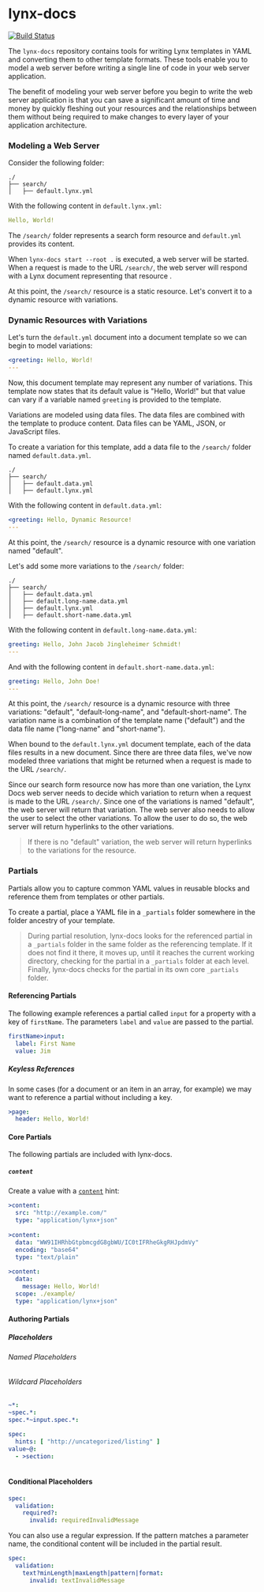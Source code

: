 # lynx-docs

[![Build Status](https://travis-ci.org/lynx-json/lynx-docs.svg?branch=master)](https://travis-ci.org/lynx-json/lynx-docs)

The `lynx-docs` repository contains tools for writing Lynx templates in YAML and converting them to other template formats. These tools enable you to model a web server before writing a single line of code in your web server application.

The benefit of modeling your web server before you begin to write the web server application is that you can save a significant amount of time and money by quickly fleshing out your resources and the relationships between them without being required to make changes to every layer of your application architecture.

### Modeling a Web Server

Consider the following folder:

```
./
├── search/
│   ├── default.lynx.yml
```

With the following content in `default.lynx.yml`:
  
```YAML
Hello, World!
```
  
The `/search/` folder represents a search form resource and `default.yml` provides its content.

When `lynx-docs start --root .` is executed, a web server will be started. When a request is made to the URL `/search/`, the web server will respond with a Lynx document representing that resource .

At this point, the `/search/` resource is a static resource. Let's convert it to a dynamic resource with variations.

### Dynamic Resources with Variations

Let's turn the `default.yml` document into a document template so we can begin to model variations:

```YAML
<greeting: Hello, World!
---
```

Now, this document template may represent any number of variations. This template now states that its default value is "Hello, World!" but that value can vary if a variable named `greeting` is provided to the template.

Variations are modeled using data files. The data files are combined with the template to produce content. Data files can be YAML, JSON, or JavaScript files.

To create a variation for this template, add a data file to the `/search/` folder named `default.data.yml`.

```
./
├── search/
│   ├── default.data.yml
│   ├── default.lynx.yml
```

With the following content in `default.data.yml`:

```YAML
<greeting: Hello, Dynamic Resource!
---
```

At this point, the `/search/` resource is a dynamic resource with one variation named "default".

Let's add some more variations to the `/search/` folder:

```
./
├── search/
│   ├── default.data.yml
│   ├── default.long-name.data.yml
│   ├── default.lynx.yml
│   ├── default.short-name.data.yml
```

With the following content in `default.long-name.data.yml`:

```YAML
greeting: Hello, John Jacob Jingleheimer Schmidt!
---
```

And with the following content in `default.short-name.data.yml`:

```YAML
greeting: Hello, John Doe!
---
```

At this point, the `/search/` resource is a dynamic resource with three variations: "default", "default-long-name", and "default-short-name". The variation name is a combination of the template name ("default") and the data file name ("long-name" and "short-name").

When bound to the `default.lynx.yml` document template, each of the data files results in a new document. Since there are three data files, we've now modeled three variations that might be returned when a request is made to the URL `/search/`.

Since our search form resource now has more than one variation, the Lynx Docs web server needs to decide which variation to return when a request is made to the URL `/search/`. Since one of the variations is named "default", the web server will return that variation. The web server also needs to allow the user to select the other variations. To allow the user to do so, the web server will return hyperlinks to the other variations.

> If there is no "default" variation, the web server will return hyperlinks to the variations for the resource.

### Partials

Partials allow you to capture common YAML values in reusable blocks and reference
them from templates or other partials.

To create a partial, place a YAML file in a `_partials` folder somewhere in
the folder ancestry of your template.

> During partial resolution, lynx-docs looks for the referenced partial
in a `_partials` folder in the same folder as the referencing template. 
If it does not find it there, it moves up, until it reaches the current 
working directory, checking for the partial in a `_partials` folder at each 
level. Finally, lynx-docs checks for the partial in its own core `_partials`
folder.

#### Referencing Partials

The following example references a partial called `input` for a property with a key of `firstName`. The parameters `label` and `value` are 
passed to the partial.

```YAML
firstName>input:
  label: First Name
  value: Jim
```

##### Keyless References

In some cases (for a document or an item in an array, for example)
we may want to reference a partial without including a key.

```YAML
>page:
  header: Hello, World!
```

#### Core Partials

The following partials are included with lynx-docs.

##### `content`

Create a value with a [`content`](http://lynx-json.org/specification/specifications/properties/hints/content.html) hint:
  
```YAML
>content:
  src: "http://example.com/"
  type: "application/lynx+json"
  
>content:
  data: "WW91IHRhbGtpbmcgdG8gbWU/IC0tIFRheGkgRHJpdmVy"
  encoding: "base64"
  type: "text/plain"
  
>content:
  data:
    message: Hello, World!
  scope: ./example/
  type: "application/lynx+json"
```

#### Authoring Partials
  
##### Placeholders
  
###### Named Placeholders

###### Wildcard Placeholders

```YAML
~*:
~spec.*:
spec.*~input.spec.*:
```

```YAML
spec:
  hints: [ "http://uncategorized/listing" ]
value~@:
  - >section:
      
```

#### Conditional Placeholders

```YAML
spec:
  validation:
    required?:
      invalid: requiredInvalidMessage
```

You can also use a regular expression. If the pattern
matches a parameter name, the conditional content
will be included in the partial result.

```YAML
spec:
  validation:
    text?minLength|maxLength|pattern|format:
      invalid: textInvalidMessage
```
